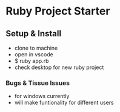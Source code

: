 # Ruby Project Starter

## Setup & Install

- clone to machine
- open in vscode
- \$ ruby app.rb
- check desktop for new ruby project

### Bugs & Tissue Issues

- for windows currently
- will make funtionality for different users
